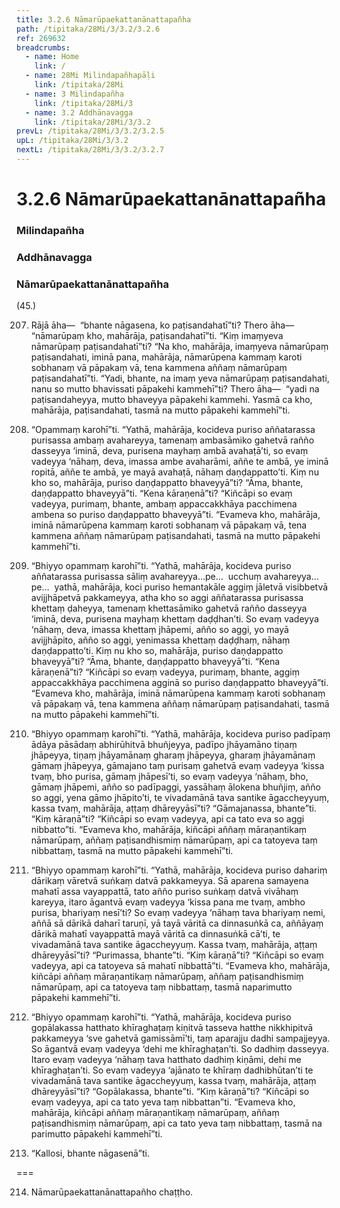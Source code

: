 ```yaml
---
title: 3.2.6 Nāmarūpaekattanānattapañha
path: /tipitaka/28Mi/3/3.2/3.2.6
ref: 269632
breadcrumbs:
  - name: Home
    link: /
  - name: 28Mi Milindapañhapāḷi
    link: /tipitaka/28Mi
  - name: 3 Milindapañha
    link: /tipitaka/28Mi/3
  - name: 3.2 Addhānavagga
    link: /tipitaka/28Mi/3/3.2
prevL: /tipitaka/28Mi/3/3.2/3.2.5
upL: /tipitaka/28Mi/3/3.2
nextL: /tipitaka/28Mi/3/3.2/3.2.7
---
```


# 3.2.6 Nāmarūpaekattanānattapañha

### Milindapañha

### Addhānavagga

### Nāmarūpaekattanānattapañha

(45.)

207. Rājā āha—  “bhante nāgasena, ko paṭisandahatī”ti? Thero āha—  “nāmarūpaṃ kho, mahārāja, paṭisandahatī”ti. “Kiṃ imaṃyeva nāmarūpaṃ paṭisandahatī”ti? “Na kho, mahārāja, imaṃyeva nāmarūpaṃ paṭisandahati, iminā pana, mahārāja, nāmarūpena kammaṃ karoti sobhanaṃ vā pāpakaṃ vā, tena kammena aññaṃ nāmarūpaṃ paṭisandahatī”ti. “Yadi, bhante, na imaṃ yeva nāmarūpaṃ paṭisandahati, nanu so mutto bhavissati pāpakehi kammehī”ti? Thero āha—  “yadi na paṭisandaheyya, mutto bhaveyya pāpakehi kammehi. Yasmā ca kho, mahārāja, paṭisandahati, tasmā na mutto pāpakehi kammehī”ti.

208. “Opammaṃ karohī”ti. “Yathā, mahārāja, kocideva puriso aññatarassa purisassa ambaṃ avahareyya, tamenaṃ ambasāmiko gahetvā rañño dasseyya ‘iminā, deva, purisena mayhaṃ ambā avahaṭā’ti, so evaṃ vadeyya ‘nāhaṃ, deva, imassa ambe avaharāmi, aññe te ambā, ye iminā ropitā, aññe te ambā, ye mayā avahaṭā, nāhaṃ daṇḍappatto’ti. Kiṃ nu kho so, mahārāja, puriso daṇḍappatto bhaveyyā”ti? “Āma, bhante, daṇḍappatto bhaveyyā”ti. “Kena kāraṇenā”ti? “Kiñcāpi so evaṃ vadeyya, purimaṃ, bhante, ambaṃ appaccakkhāya pacchimena ambena so puriso daṇḍappatto bhaveyyā”ti. “Evameva kho, mahārāja, iminā nāmarūpena kammaṃ karoti sobhanaṃ vā pāpakaṃ vā, tena kammena aññaṃ nāmarūpaṃ paṭisandahati, tasmā na mutto pāpakehi kammehī”ti.

209. “Bhiyyo opammaṃ karohī”ti. “Yathā, mahārāja, kocideva puriso aññatarassa purisassa sāliṃ avahareyya…pe…  ucchuṃ avahareyya…pe…  yathā, mahārāja, koci puriso hemantakāle aggiṃ jāletvā visibbetvā avijjhāpetvā pakkameyya, atha kho so aggi aññatarassa purisassa khettaṃ ḍaheyya, tamenaṃ khettasāmiko gahetvā rañño dasseyya ‘iminā, deva, purisena mayhaṃ khettaṃ daḍḍhan’ti. So evaṃ vadeyya ‘nāhaṃ, deva, imassa khettaṃ jhāpemi, añño so aggi, yo mayā avijjhāpito, añño so aggi, yenimassa khettaṃ daḍḍhaṃ, nāhaṃ daṇḍappatto’ti. Kiṃ nu kho so, mahārāja, puriso daṇḍappatto bhaveyyā”ti? “Āma, bhante, daṇḍappatto bhaveyyā”ti. “Kena kāraṇenā”ti? “Kiñcāpi so evaṃ vadeyya, purimaṃ, bhante, aggiṃ appaccakkhāya pacchimena agginā so puriso daṇḍappatto bhaveyyā”ti. “Evameva kho, mahārāja, iminā nāmarūpena kammaṃ karoti sobhanaṃ vā pāpakaṃ vā, tena kammena aññaṃ nāmarūpaṃ paṭisandahati, tasmā na mutto pāpakehi kammehī”ti.

210. “Bhiyyo opammaṃ karohī”ti. “Yathā, mahārāja, kocideva puriso padīpaṃ ādāya pāsādaṃ abhirūhitvā bhuñjeyya, padīpo jhāyamāno tiṇaṃ jhāpeyya, tiṇaṃ jhāyamānaṃ gharaṃ jhāpeyya, gharaṃ jhāyamānaṃ gāmaṃ jhāpeyya, gāmajano taṃ purisaṃ gahetvā evaṃ vadeyya ‘kissa tvaṃ, bho purisa, gāmaṃ jhāpesī’ti, so evaṃ vadeyya ‘nāhaṃ, bho, gāmaṃ jhāpemi, añño so padīpaggi, yassāhaṃ ālokena bhuñjiṃ, añño so aggi, yena gāmo jhāpito’ti, te vivadamānā tava santike āgaccheyyuṃ, kassa tvaṃ, mahārāja, aṭṭaṃ dhāreyyāsī”ti? “Gāmajanassa, bhante”ti. “Kiṃ kāraṇā”ti? “Kiñcāpi so evaṃ vadeyya, api ca tato eva so aggi nibbatto”ti. “Evameva kho, mahārāja, kiñcāpi aññaṃ māraṇantikaṃ nāmarūpaṃ, aññaṃ paṭisandhismiṃ nāmarūpaṃ, api ca tatoyeva taṃ nibbattaṃ, tasmā na mutto pāpakehi kammehī”ti.

211. “Bhiyyo opammaṃ karohī”ti. “Yathā, mahārāja, kocideva puriso dahariṃ dārikaṃ vāretvā suṅkaṃ datvā pakkameyya. Sā aparena samayena mahatī assa vayappattā, tato añño puriso suṅkaṃ datvā vivāhaṃ kareyya, itaro āgantvā evaṃ vadeyya ‘kissa pana me tvaṃ, ambho purisa, bhariyaṃ nesī’ti? So evaṃ vadeyya ‘nāhaṃ tava bhariyaṃ nemi, aññā sā dārikā daharī taruṇī, yā tayā vāritā ca dinnasuṅkā ca, aññāyaṃ dārikā mahatī vayappattā mayā vāritā ca dinnasuṅkā cā’ti, te vivadamānā tava santike āgaccheyyuṃ. Kassa tvaṃ, mahārāja, aṭṭaṃ dhāreyyāsī”ti? “Purimassa, bhante”ti. “Kiṃ kāraṇā”ti? “Kiñcāpi so evaṃ vadeyya, api ca tatoyeva sā mahatī nibbattā”ti. “Evameva kho, mahārāja, kiñcāpi aññaṃ māraṇantikaṃ nāmarūpaṃ, aññaṃ paṭisandhismiṃ nāmarūpaṃ, api ca tatoyeva taṃ nibbattaṃ, tasmā naparimutto pāpakehi kammehī”ti.

212. “Bhiyyo opammaṃ karohī”ti. “Yathā, mahārāja, kocideva puriso gopālakassa hatthato khīraghaṭaṃ kiṇitvā tasseva hatthe nikkhipitvā pakkameyya ‘sve gahetvā gamissāmī’ti, taṃ aparajju dadhi sampajjeyya. So āgantvā evaṃ vadeyya ‘dehi me khīraghaṭan’ti. So dadhiṃ dasseyya. Itaro evaṃ vadeyya ‘nāhaṃ tava hatthato dadhiṃ kiṇāmi, dehi me khīraghaṭan’ti. So evaṃ vadeyya ‘ajānato te khīraṃ dadhibhūtan’ti te vivadamānā tava santike āgaccheyyuṃ, kassa tvaṃ, mahārāja, aṭṭaṃ dhāreyyāsī”ti? “Gopālakassa, bhante”ti. “Kiṃ kāraṇā”ti? “Kiñcāpi so evaṃ vadeyya, api ca tato yeva taṃ nibbattan”ti. “Evameva kho, mahārāja, kiñcāpi aññaṃ māraṇantikaṃ nāmarūpaṃ, aññaṃ paṭisandhismiṃ nāmarūpaṃ, api ca tato yeva taṃ nibbattaṃ, tasmā na parimutto pāpakehi kammehī”ti.

213. “Kallosi, bhante nāgasenā”ti.

===

214. Nāmarūpaekattanānattapañho chaṭṭho.




